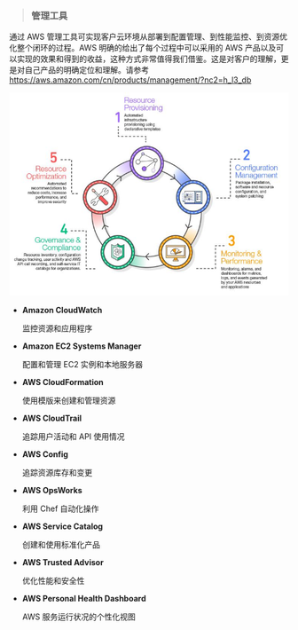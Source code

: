 > ### **管理工具**

通过 AWS 管理工具可实现客户云环境从部署到配置管理、到性能监控、到资源优化整个闭环的过程。AWS 明确的给出了每个过程中可以采用的 AWS 产品以及可以实现的效果和得到的收益，这种方式非常值得我们借鉴。这是对客户的理解，更是对自己产品的明确定位和理解。请参考 https://aws.amazon.com/cn/products/management/?nc2=h_l3_db

![](/assets/管理工具.JPG)

* **Amazon CloudWatch**

  监控资源和应用程序

* **Amazon EC2 Systems Manager**

  配置和管理 EC2 实例和本地服务器

* **AWS CloudFormation**

  使用模版来创建和管理资源

* **AWS CloudTrail**

  追踪用户活动和 API 使用情况

* **AWS Config**

  追踪资源库存和变更

* **AWS OpsWorks**

  利用 Chef 自动化操作

* **AWS Service Catalog**

  创建和使用标准化产品

* **AWS Trusted Advisor**

  优化性能和安全性

* **AWS Personal Health Dashboard**

  AWS 服务运行状况的个性化视图



